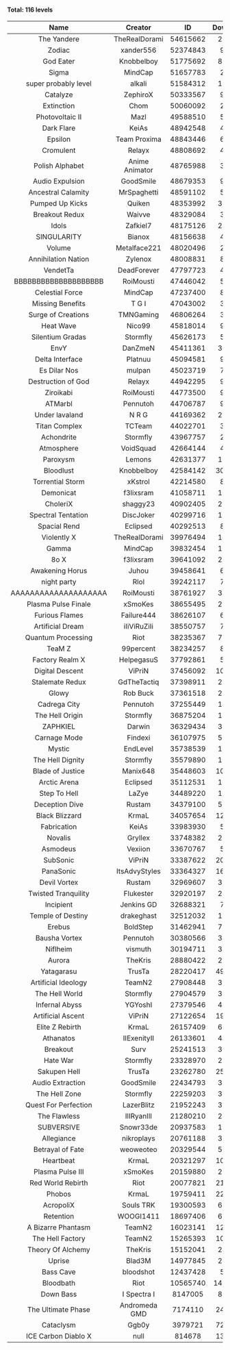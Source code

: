 #### Total: 116 levels

| Name | Creator | ID | Downloads | Likes |
|:---:|:---:|:---:|:---:|:---:|
| The Yandere | TheRealDorami | 54615662 | 295094 | 50414
| Zodiac | xander556 | 52374843 | 97135 | 10826
| God Eater | Knobbelboy | 51775692 | 813488 | 99181
| Sigma | MindCap | 51657783 | 29353 | 3133
| super probably level | alkali | 51584312 | 111874 | 8009
| Catalyze | ZephiroX | 50333567 | 98095 | 8164
| Extinction | Chom | 50060092 | 29742 | 2375
| Photovoltaic II | Mazl | 49588510 | 56190 | 5127
| Dark Flare | KeiAs | 48942548 | 41017 | 4190
| Epsilon | Team Proxima | 48843446 | 66753 | 6592
| Cromulent | Relayx | 48808692 | 40458 | 4928
| Polish Alphabet | Anime Animator | 48765988 | 32898 | 2389
| Audio Expulsion | GoodSmile | 48679353 | 95755 | 8076
| Ancestral Calamity | MrSpaghetti | 48591102 | 54584 | 4966
| Pumped Up Kicks | Quiken | 48353992 | 309053 | 44954
| Breakout Redux | Waivve | 48329084 | 31027 | 2909
| Idols | Zafkiel7 | 48175126 | 232526 | 26727
| SINGULARITY | Bianox | 48156638 | 47667 | 7231
| Volume | Metalface221 | 48020496 | 24265 | 1843
| Annihilation Nation | Zylenox | 48008831 | 89499 | 8023
| VendetTa | DeadForever | 47797723 | 41941 | 3906
| BBBBBBBBBBBBBBBBBBBB | RoiMousti | 47446042 | 50255 | 3750
| Celestial Force  | MindCap | 47237400 | 89044 | 8090
| Missing Benefits | T G I | 47043002 | 30842 | 2349
| Surge of Creations | TMNGaming | 46806264 | 33036 | 3004
| Heat Wave | Nico99 | 45818014 | 97445 | 8668
| Silentium Gradas | Stormfly | 45626173 | 52351 | 4273
| EnvY | DanZmeN | 45411361 | 342071 | 29811
| Delta Interface | Platnuu | 45094581 | 90018 | 8683
| Es Dilar Nos | mulpan | 45023719 | 73934 | 6502
| Destruction of God | Relayx | 44942295 | 95362 | 9351
| Ziroikabi | RoiMousti | 44773500 | 94774 | 7848
| ATMarbl | Pennutoh | 44706787 | 91291 | 7956
| Under lavaland | N R G | 44169362 | 275528 | 24627
| Titan Complex | TCTeam | 44022701 | 34153 | 3427
| Achondrite | Stormfly | 43967757 | 22976 | 2304
| Atmosphere | VoidSquad | 42664144 | 41363 | 3330
| Paroxysm | Lemons | 42631377 | 173170 | 13933
| Bloodlust | Knobbelboy | 42584142 | 3046970 | 277984
| Torrential Storm | xKstrol | 42214580 | 80917 | 2306
| Demonicat | f3lixsram | 41058711 | 175478 | 13903
| CholeriX | shaggy23 | 40902405 | 255801 | 19084
| Spectral Tentation | DiscJoker | 40299716 | 127995 | 9161
| Spacial Rend | Eclipsed | 40292513 | 88657 | 7631
| Violently X | TheRealDorami | 39976494 | 145061 | 12549
| Gamma | MindCap | 39832454 | 139961 | 12369
| 8o X | f3lixsram | 39641092 | 288815 | 22130
| Awakening Horus | Juhou | 39458641 | 69529 | 6182
| night party | Rlol | 39242117 | 77047 | 7271
| AAAAAAAAAAAAAAAAAAAA | RoiMousti | 38761927 | 357287 | 23141
| Plasma Pulse Finale | xSmoKes | 38655495 | 206199 | 18157
| Furious Flames | Failure444 | 38626107 | 60901 | 4750
| Artificial Dream | iIiViRuZiIi | 38550757 | 79476 | 6821
| Quantum Processing | Riot | 38235367 | 714821 | 47583
| TeaM Z | 99percent | 38234257 | 88734 | 7036
| Factory Realm X | HelpegasuS | 37792861 | 52258 | 4954
| Digital Descent | ViPriN | 37456092 | 1027095 | 94387
| Stalemate Redux | GdTheTactiq | 37398911 | 235029 | 17567
| Glowy | Rob Buck | 37361518 | 268501 | 26479
| Cadrega City | Pennutoh | 37255449 | 149790 | 13458
| The Hell Origin | Stormfly | 36875204 | 127651 | 10088
| ZAPHKIEL | Darwin | 36329434 | 325838 | 34339
| Carnage Mode | Findexi | 36107975 | 509569 | 47627
| Mystic | EndLevel | 35738539 | 177711 | 16288
| The Hell Dignity | Stormfly | 35579890 | 162231 | 13674
| Blade of Justice | Manix648 | 35448603 | 1032800 | 103632
| Arctic Arena | Eclipsed | 35112531 | 107924 | 8182
| Step To Hell | LaZye | 34489220 | 167735 | 16651
| Deception Dive | Rustam | 34379100 | 501852 | 34152
| Black Blizzard | KrmaL | 34057654 | 1265021 | 119860
| Fabrication | KeiAs | 33983930 | 58078 | 6265
| Novalis | Gryllex | 33748382 | 252139 | 22567
| Asmodeus | Vexiion | 33670767 | 50618 | 4671
| SubSonic | ViPriN | 33387622 | 2040068 | 152822
| PanaSonic | ItsAdvyStyles | 33364327 | 1624374 | 196158
| Devil Vortex | Rustam | 32969607 | 309211 | 27315
| Twisted Tranquility | Flukester | 32920197 | 227583 | 21973
| Incipient | Jenkins GD | 32688321 | 73338 | 6808
| Temple of Destiny | drakeghast | 32512032 | 171083 | 16548
| Erebus | BoldStep | 31462941 | 726086 | 66745
| Bausha Vortex | Pennutoh | 30380566 | 347097 | 30939
| Niflheim | vismuth | 30194711 | 322282 | 25633
| Aurora | TheKris | 28880422 | 227673 | 21139
| Yatagarasu  | TrusTa | 28220417 | 4990252 | 451901
| Artificial Ideology | TeamN2 | 27908448 | 369569 | 36461
| The Hell World | Stormfly | 27904579 | 399644 | 28814
| Infernal Abyss | YGYoshI | 27379546 | 408421 | 40313
| Artificial Ascent | ViPriN | 27122654 | 1981286 | 170295
| Elite Z Rebirth | KrmaL | 26157409 | 677669 | 43530
| Athanatos | IIExenityII | 26133601 | 442834 | 48417
| Breakout | Surv | 25241513 | 303001 | 30293
| Hate War | Stormfly | 23328970 | 213044 | 15891
| Sakupen Hell | TrusTa | 23262780 | 2520553 | 179533
| Audio Extraction | GoodSmile | 22434793 | 352567 | 33167
| The Hell Zone | Stormfly | 22259203 | 387850 | 24992
| Quest For Perfection | LazerBlitz | 21952243 | 392276 | 33365
| The Flawless | IlIRyanIlI | 21280210 | 278013 | 24761
| SUBVERSIVE | Snowr33de | 20937583 | 129036 | 15852
| Allegiance | nikroplays | 20761188 | 391111 | 41673
| Betrayal of Fate | weoweoteo | 20329544 | 560619 | 51587
| Heartbeat | KrmaL | 20321297 | 1021730 | 88900
| Plasma Pulse III | xSmoKes | 20159880 | 296384 | 28476
| Red World Rebirth | Riot | 20077821 | 2173137 | 141458
| Phobos | KrmaL | 19759411 | 2284663 | 201261
| AcropoliX | Souls TRK | 19300593 | 608884 | 78941
| Retention | WOOGI1411 | 18697406 | 601744 | 72436
| A Bizarre Phantasm | TeamN2 | 16023141 | 1245342 | 121919
| The Hell Factory | TeamN2 | 15265393 | 1023649 | 98344
| Theory Of Alchemy | TheKris | 15152041 | 242619 | 17581
| Uprise | Blad3M | 14977845 | 250357 | 23240
| Bass Cave | bloodshot | 12437428 | 50627 | 5192
| Bloodbath | Riot | 10565740 | 14345040 | 1271243
| Down Bass | I Spectra I | 8147005 | 816897 | 72174
| The Ultimate Phase | Andromeda GMD | 7174110 | 2446704 | 239226
| Cataclysm | Ggb0y | 3979721 | 7292740 | 567043
| ICE Carbon Diablo X | null | 814678 | 1323459 | 93349
